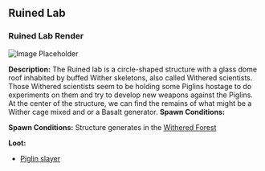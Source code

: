 ﻿## Ruined Lab

### Ruined Lab Render
![Image Placeholder](https://static.miraheze.org/stardustlabswiki/0/0a/Ruined_lab.png)

**Description:**
The Ruined lab is a circle-shaped structure with a glass dome roof inhabited by buffed Wither skeletons, also called Withered scientists. Those Withered scientists seem to be holding some Piglins hostage to do experiments on them and try to develop new weapons against the Piglins. At the center of the structure, we can find the remains of what might be a Wither cage mixed and or a Basalt generator. **Spawn Conditions:**

**Spawn Conditions:**
Structure generates in the [Withered Forest](witherforest)

**Loot:**
- [Piglin slayer](pigslayer)
